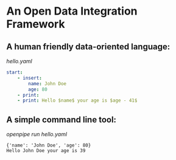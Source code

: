 # An Open Data Integration Framework


## A human friendly data-oriented language:

*hello.yaml*
```yaml
start:
    - insert:
        name: John Doe
        age: 80
    - print:
    - print: Hello $name$ your age is $age - 41$
```

## A simple command line tool:
*openpipe run hello.yaml*
```
{'name': 'John Doe', 'age': 80}
Hello John Doe your age is 39
```
